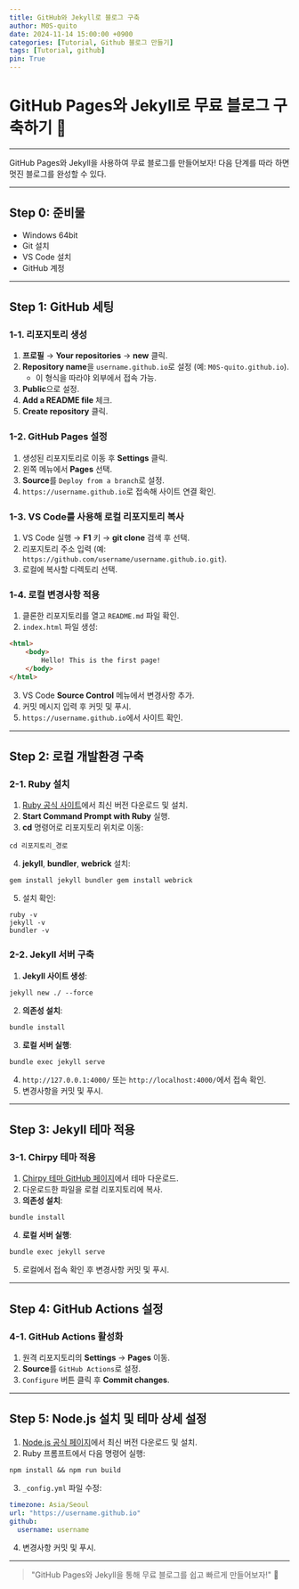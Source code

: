 ```yaml
---
title: GitHub와 Jekyll로 블로그 구축
author: M0S-quito
date: 2024-11-14 15:00:00 +0900
categories: [Tutorial, Github 블로그 만들기]
tags: [Tutorial, github]
pin: True
---
```


# GitHub Pages와 Jekyll로 무료 블로그 구축하기 🎉

---

GitHub Pages와 Jekyll을 사용하여 무료 블로그를 만들어보자! 다음 단계를 따라 하면 멋진 블로그를 완성할 수 있다.

---

## Step 0: 준비물
- Windows 64bit
- Git 설치
- VS Code 설치
- GitHub 계정

---

## Step 1: GitHub 세팅

### 1-1. 리포지토리 생성

1. **프로필** → **Your repositories** → **new** 클릭.
2. **Repository name**을 `username.github.io`로 설정 (예: `M0S-quito.github.io`).
    - 이 형식을 따라야 외부에서 접속 가능.
3. **Public**으로 설정.
4. **Add a README file** 체크.
5. **Create repository** 클릭.

### 1-2. GitHub Pages 설정

1. 생성된 리포지토리로 이동 후 **Settings** 클릭.
2. 왼쪽 메뉴에서 **Pages** 선택.
3. **Source**를 `Deploy from a branch`로 설정.
4. `https://username.github.io`로 접속해 사이트 연결 확인.

### 1-3. VS Code를 사용해 로컬 리포지토리 복사

1. VS Code 실행 → **F1** 키 → **git clone** 검색 후 선택.
2. 리포지토리 주소 입력 (예: `https://github.com/username/username.github.io.git`).
3. 로컬에 복사할 디렉토리 선택.

### 1-4. 로컬 변경사항 적용

1. 클론한 리포지토리를 열고 `README.md` 파일 확인.
2. `index.html` 파일 생성:

```html
<html>
    <body>
        Hello! This is the first page!
    </body>
</html>
```

3. VS Code **Source Control** 메뉴에서 변경사항 추가.
4. 커밋 메시지 입력 후 커밋 및 푸시.
5. `https://username.github.io`에서 사이트 확인.

---

## Step 2: 로컬 개발환경 구축

### 2-1. Ruby 설치

1. [Ruby 공식 사이트](https://rubyinstaller.org/downloads/)에서 최신 버전 다운로드 및 설치.
2. **Start Command Prompt with Ruby** 실행.
3. **cd** 명령어로 리포지토리 위치로 이동:

```shell
cd 리포지토리_경로
```

4. **jekyll**, **bundler**, **webrick** 설치:

```shell
gem install jekyll bundler gem install webrick
```

5. 설치 확인:

```shell
ruby -v
jekyll -v
bundler -v
```

### 2-2. Jekyll 서버 구축

1. **Jekyll 사이트 생성**:

```shell
jekyll new ./ --force
```

2. **의존성 설치**:

```shell
bundle install
```

3. **로컬 서버 실행**:

```shell
bundle exec jekyll serve
```

4. `http://127.0.0.1:4000/` 또는 `http://localhost:4000/`에서 접속 확인.
5. 변경사항을 커밋 및 푸시.

---

## Step 3: Jekyll 테마 적용

### 3-1. Chirpy 테마 적용

1. [Chirpy 테마 GitHub 페이지](https://github.com/cotes2020/jekyll-theme-chirpy)에서 테마 다운로드.
2. 다운로드한 파일을 로컬 리포지토리에 복사.
3. **의존성 설치**:

```shell
bundle install
```

4. **로컬 서버 실행**:

```shell
bundle exec jekyll serve
```

5. 로컬에서 접속 확인 후 변경사항 커밋 및 푸시.

---

## Step 4: GitHub Actions 설정

### 4-1. GitHub Actions 활성화

1. 원격 리포지토리의 **Settings** → **Pages** 이동.
2. **Source**를 `GitHub Actions`로 설정.
3. `Configure` 버튼 클릭 후 **Commit changes**.

---

## Step 5: Node.js 설치 및 테마 상세 설정

1. [Node.js 공식 페이지](https://nodejs.org/en/)에서 최신 버전 다운로드 및 설치.
2. Ruby 프롬프트에서 다음 명령어 실행:

```shell
npm install && npm run build
```

3. `_config.yml` 파일 수정:

```yaml
timezone: Asia/Seoul
url: "https://username.github.io"
github:
  username: username
```

4. 변경사항 커밋 및 푸시.

---

> "GitHub Pages와 Jekyll을 통해 무료 블로그를 쉽고 빠르게 만들어보자!" 🚀